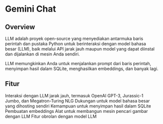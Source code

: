 # Gemini Chat

## Overview

LLM adalah proyek open-source yang menyediakan antarmuka baris perintah dan pustaka Python untuk berinteraksi dengan model bahasa besar (LLM), baik melalui API jarak jauh maupun model yang dapat diinstal dan dijalankan di mesin Anda sendiri.

LLM memungkinkan Anda untuk menjalankan prompt dari baris perintah, menyimpan hasil dalam SQLite, menghasilkan embeddings, dan banyak lagi.

## Fitur

Interaksi dengan LLM jarak jauh, termasuk OpenAI GPT-3, Jurassic-1 Jumbo, dan Megatron-Turing NLG
Dukungan untuk model bahasa besar yang dihosting sendiri
Kemampuan untuk menyimpan hasil dalam SQLite
Pembuatan embeddings
Alat untuk membangun mesin pencari gambar dengan LLM
Fitur obrolan dengan model LLM
